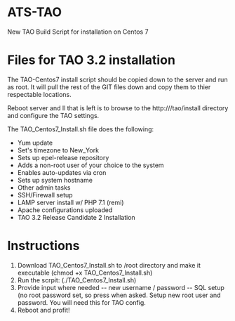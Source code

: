 # ATS-TAO
New TAO Build Script for installation on Centos 7

# Files for TAO 3.2 installation

The TAO-Centos7 install script should be copied down to the server and run as root. It will pull the rest of the GIT files down and copy them to thier respectable locations.

Reboot server and ll that is left is to browse to the http://<servername>/tao/install directory and configure the TAO settings.
  
The TAO_Centos7_Install.sh file does the following:
- Yum update
- Set's timezone to New_York
- Sets up epel-release repository
- Adds a non-root user of your choice to the system
- Enables auto-updates via cron
- Sets up system hostname
- Other admin tasks
- SSH/Firewall setup
- LAMP server install w/ PHP 7.1 (remi)
- Apache configurations uploaded
- TAO 3.2 Release Candidate 2 Installation

# Instructions
1. Download TAO_Centos7_Install.sh to /root directory and make it executable (chmod +x TAO_Centos7_Install.sh)
2. Run the scrpit:  (./TAO_Centos7_Install.sh)
3. Provide input where needed
    -- new username / password
    -- SQL setup (no root password set, so press <Enter> when asked. Setup new root user and password. You will need this for TAO config.
4. Reboot and profit!
